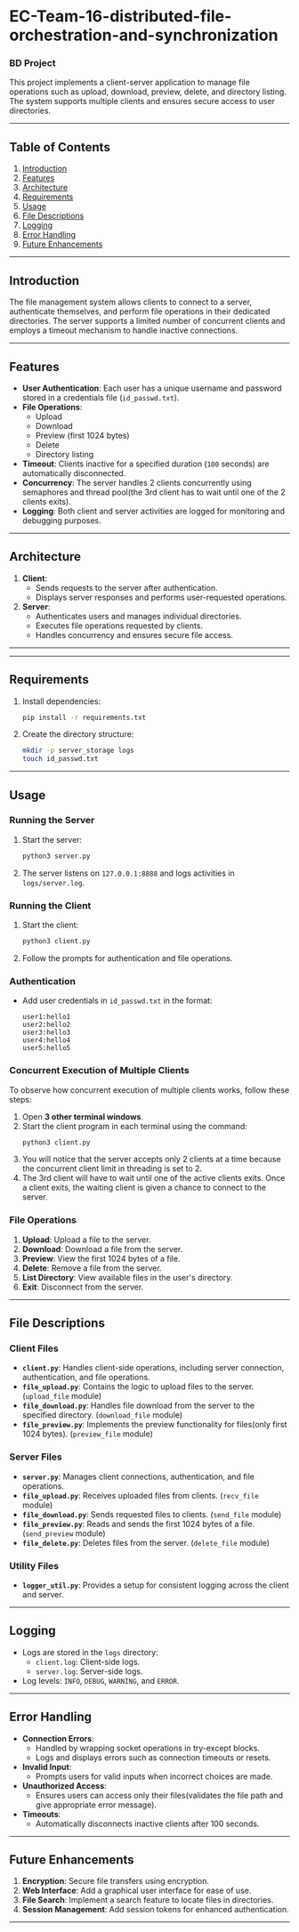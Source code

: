 # EC-Team-16-distributed-file-orchestration-and-synchronization

### BD Project

This project implements a client-server application to manage file operations such as upload, download, preview, delete, and directory listing. The system supports multiple clients and ensures secure access to user directories.

---

## Table of Contents
1. [Introduction](#introduction)
2. [Features](#features)
3. [Architecture](#architecture)
4. [Requirements](#requirements)
5. [Usage](#usage)
6. [File Descriptions](#file-descriptions)
7. [Logging](#logging)
8. [Error Handling](#error-handling)
9. [Future Enhancements](#future-enhancements)

---

## Introduction
The file management system allows clients to connect to a server, authenticate themselves, and perform file operations in their dedicated directories. The server supports a limited number of concurrent clients and employs a timeout mechanism to handle inactive connections.

---

## Features
- **User Authentication**: Each user has a unique username and password stored in a credentials file (`id_passwd.txt`).
- **File Operations**:
  - Upload
  - Download
  - Preview (first 1024 bytes)
  - Delete
  - Directory listing
- **Timeout**: Clients inactive for a specified duration (`100` seconds) are automatically disconnected.
- **Concurrency**: The server handles 2 clients concurrently using semaphores and thread pool(the 3rd client has to wait until one of the 2 clients exits).
- **Logging**: Both client and server activities are logged for monitoring and debugging purposes.

---

## Architecture
1. **Client**:
   - Sends requests to the server after authentication.
   - Displays server responses and performs user-requested operations.
2. **Server**:
   - Authenticates users and manages individual directories.
   - Executes file operations requested by clients.
   - Handles concurrency and ensures secure file access.

---
---

## Requirements
1. Install dependencies:
   ```bash
   pip install -r requirements.txt
   ```
2. Create the directory structure:
   ```bash
   mkdir -p server_storage logs
   touch id_passwd.txt
   ```

---

## Usage

### Running the Server
1. Start the server:
   ```bash
   python3 server.py
   ```
2. The server listens on `127.0.0.1:8888` and logs activities in `logs/server.log`.

### Running the Client
1. Start the client:
   ```bash
   python3 client.py
   ```
2. Follow the prompts for authentication and file operations.

### Authentication
- Add user credentials in `id_passwd.txt` in the format:
  ```
  user1:hello1
  user2:hello2
  user3:hello3
  user4:hello4
  user5:hello5
  ```

### Concurrent Execution of Multiple Clients

To observe how concurrent execution of multiple clients works, follow these steps:

1. Open **3 other terminal windows**.
2. Start the client program in each terminal using the command:
   ```bash
   python3 client.py
   ```
3. You will notice that the server accepts only 2 clients at a time because the concurrent client limit in threading is set to 2.
4. The 3rd client will have to wait until one of the active clients exits. Once a client exits, the waiting client is given a chance to connect to the server.

### File Operations
1. **Upload**: Upload a file to the server.
2. **Download**: Download a file from the server.
3. **Preview**: View the first 1024 bytes of a file.
4. **Delete**: Remove a file from the server.
5. **List Directory**: View available files in the user's directory.
6. **Exit**: Disconnect from the server.

---

## File Descriptions
### Client Files
- **`client.py`**: Handles client-side operations, including server connection, authentication, and file operations.
- **`file_upload.py`**: Contains the logic to upload files to the server. (`upload_file` module)
- **`file_download.py`**: Handles file download from the server to the specified directory. (`download_file` module)
- **`file_preview.py`**: Implements the preview functionality for files(only first 1024 bytes). (`preview_file` module)

### Server Files
- **`server.py`**: Manages client connections, authentication, and file operations.
- **`file_upload.py`**: Receives uploaded files from clients. (`recv_file` module)
- **`file_download.py`**: Sends requested files to clients. (`send_file` module)
- **`file_preview.py`**: Reads and sends the first 1024 bytes of a file. (`send_preview` module)
- **`file_delete.py`**: Deletes files from the server. (`delete_file` module)

### Utility Files
- **`logger_util.py`**: Provides a setup for consistent logging across the client and server.

---

## Logging
- Logs are stored in the `logs` directory:
  - `client.log`: Client-side logs.
  - `server.log`: Server-side logs.
- Log levels: `INFO`, `DEBUG`, `WARNING`, and `ERROR`.

---

## Error Handling
- **Connection Errors**:
  - Handled by wrapping socket operations in try-except blocks.
  - Logs and displays errors such as connection timeouts or resets.
- **Invalid Input**:
  - Prompts users for valid inputs when incorrect choices are made.
- **Unauthorized Access**:
  - Ensures users can access only their files(validates the file path and give appropriate error message).
- **Timeouts**:
  - Automatically disconnects inactive clients after 100 seconds.

---

## Future Enhancements
1. **Encryption**: Secure file transfers using encryption.
2. **Web Interface**: Add a graphical user interface for ease of use.
3. **File Search**: Implement a search feature to locate files in directories.
4. **Session Management**: Add session tokens for enhanced authentication.

--- 


